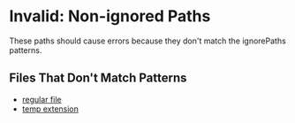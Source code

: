 # Invalid: Non-ignored Paths

These paths should cause errors because they don't match the ignorePaths patterns.

## Files That Don't Match Patterns

- [regular file](nonexistent.md)
- [temp extension](nonexistent.temp)
